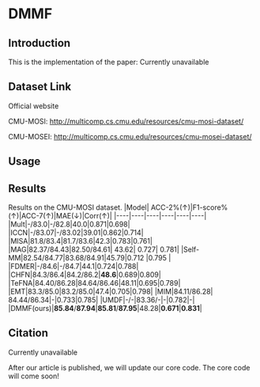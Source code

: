 # DMMF
## Introduction
This is the implementation of the paper: Currently unavailable

## Dataset Link
Official website

CMU-MOSI: http://multicomp.cs.cmu.edu/resources/cmu-mosi-dataset/

CMU-MOSEI: http://multicomp.cs.cmu.edu/resources/cmu-mosei-dataset/
## Usage

## Results
Results on the CMU-MOSI dataset.
|Model| ACC-2\%(↑)|F1-score\%(↑)|ACC-7(↑)|MAE(↓)|Corr(↑)|
|----|----|----|----|----|----|
|Mult|-/83.0|-/82.8|40.0|0.871|0.698|
|ICCN|-/83.07|-/83.02|39.01|0.862|0.714|
|MISA|81.8/83.4|81.7/83.6|42.3|0.783|0.761|
|MAG|82.37/84.43|82.50/84.61| 43.62| 0.727| 0.781|
|Self-MM|82.54/84.77|83.68/84.91|45.79|0.712 |0.795 |
|FDMER|-/84.6|-/84.7|44.1|0.724|0.788|
|CHFN|84.3/86.4|84.2/86.2|**48.6**|0.689|0.809|
|TeFNA|84.40/86.28|84.64/86.46|48.11|0.695|0.789|
|EMT|83.3/85.0|83.2/85.0|47.4|0.705|0.798|
|MIM|84.11/86.28| 84.44/86.34|-|0.733|0.785|
|UMDF|-/-|83.36/-|-|0.782|-|
|DMMF(ours)|**85.84**/**87.94**|**85.81**/**87.95**|48.28|**0.671**|**0.831**|
## Citation
Currently unavailable

After our article is published, we will update our core code.
The core code will come soon!
